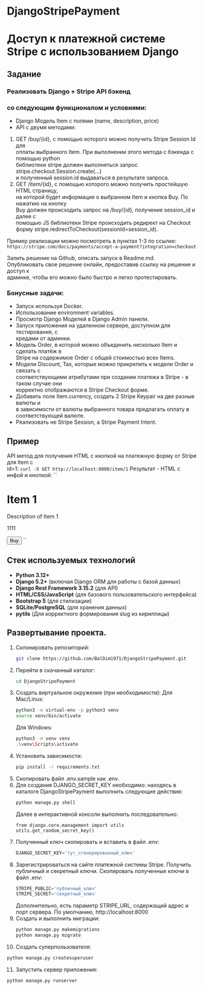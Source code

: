# DjangoStripePayment
# Доступ к платежной системе Stripe с использованием Django 

## Задание
### Реализовать Django + Stripe API бэкенд  
### со следующим функционалом и условиями:  
- Django Модель Item с полями (name, description, price)   
- API с двумя методами:  
1. GET /buy/{id}, c помощью которого можно получить Stripe Session Id для  
оплаты выбранного Item. При выполнении этого метода c бэкенда с помощью python  
библиотеки stripe должен выполняться запрос stripe.checkout.Session.create(...)  
и полученный session.id выдаваться в результате запроса.  
2. GET /item/{id}, c помощью которого можно получить простейшую HTML страницу,  
на которой будет информация о выбранном Item и кнопка Buy. По нажатию на кнопку  
Buy должен происходить запрос на /buy/{id}, получение session_id и далее с  
помощью JS библиотеки Stripe происходить редирект на Checkout форму 
stripe.redirectToCheckout(sessionId=session_id).

Пример реализации можно посмотреть в пунктах 1-3 по ссылке:  
``
https://stripe.com/docs/payments/accept-a-payment?integration=checkout
``

Залить решение на Github, описать запуск в Readme.md.  
Опубликовать свое решение онлайн, предоставив ссылку на решение и доступ к  
админке, чтобы его можно было быстро и легко протестировать. 

### Бонусные задачи: 
- Запуск используя Docker.
- Использование environment variables.
- Просмотр Django Моделей в Django Admin панели.
- Запуск приложения на удаленном сервере, доступном для тестирования, с  
кредами от админки.
- Модель Order, в которой можно объединить несколько Item и сделать платёж в  
Stripe на содержимое Order c общей стоимостью всех Items.
- Модели Discount, Tax, которые можно прикрепить к модели Order и связать с  
соответствующими атрибутами при создании платежа в Stripe - в таком случае они  
корректно отображаются в Stripe Checkout форме. 
- Добавить поле Item.currency, создать 2 Stripe Keypair на две разные валюты и  
в зависимости от валюты выбранного товара предлагать оплату в соответствующей 
валюте.
- Реализовать не Stripe Session, а Stripe Payment Intent.

## Пример

API метод для получения HTML c кнопкой на платежную форму от Stripe для Item с  
id=1: 
``
curl -X GET http://localhost:8000/item/1
``
Результат - HTML c инфой и кнопкой:
``
<html>
  <head>
    <title>Buy Item 1</title>
  </head>
  <body>
    <h1>Item 1</h1>
    <p>Description of Item 1</p>
    <p>1111</p>
    <button id="buy-button">Buy</button>
    <script type="text/javascript">
      var stripe = Stripe('pk_test_a9nwZVa5O7b0xz3lxl318KSU00x1L9ZWsF');
      var buyButton = document.getElementById(buy-button');
      buyButton.addEventListener('click', function() {
        // Create a new Checkout Session using the server-side endpoint 
        // Redirect to Stripe Session Checkout
        fetch('/buy/1', {method: 'GET'})
        .then(response => return response.json())
        .then(session => stripe.redirectToCheckout({ sessionId: session.id }))
      });
    </script>
  </body>
</html>
``

## Стек используемых технологий

 - **Python 3.12+**
 - **Django 5.2+** (включая Django ORM для работы с базой данных)
 - **Django Rest Framework 3.15.2** (для API)
 - **HTML/CSS/JavaScript** (для базового пользовательского интерфейса)
 - **Bootstrap 5** (для стилизации)
 - **SQLite/PostgreSQL** (для хранения данных)
 - **pytils** (Для корректного формирования slug из кириллицы)

## Развертывание проекта.
1. Склонировать репозиторий:
   ```bash
   git clone https://github.com/BalDim1971/DjangoStripePayment.git
   ```
2. Перейти в скачанный каталог:
   ```bash
   cd DjangoStripePayment
   ```
3. Создать виртуальное окружение (при необходимости):
   Для Mac/Linux:
   ```bash
   python3 -m virtual-env -p python3 venv
   source venv/bin/activate
   ```
   Для Windows:
   ```bash
   python3 -m venv venv
   .\venv\Scripts\activate
   ```
4. Установить зависимости:
   ```bash
   pip install -r requirements.txt
   ```
5. Скопировать файл .env.sample как .env.
6. Для создания DJANGO_SECRET_KEY необходимо: находясь в каталоге 
DjangoStripePayment выполнить следующие действия:
   ```bash
   python manage.py shell
   ```
   Далее в интерактивной консоли выполнить последовательно:
   ```
   from django.core.management import utils
   utils.get_random_secret_key()
   ```
7. Полученный ключ скопировать и вставить в файл .env:
   ```python
   DJANGO_SECRET_KEY='тут_сгенерированный_ключ'
   ```
8. Зарегистрироваться на сайте платежной системы Stripe. Получить публичный и
секретный ключи. Скопировать полученные ключи в файл .env:
   ```python
   STRIPE_PUBLIC='публичный_ключ'
   STRIPE_SECRET='секретный_ключ'
   ```
   Дополнительно, есть параметр STRIPE_URL, содержащий адрес и порт сервера.
По умолчанию, http://localhost:8000
9. Создать и выполнить миграции:
   ```bash
   python manage.py makemigrations
   python manage.py migrate
   ```
10. Создать суперпользователя:
   ```bash
   python manage.py createsuperuser
   ```
11. Запустить сервер приложения:
   ```bash
   python manage.py runserver
   ```
